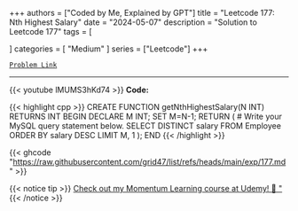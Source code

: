 
+++
authors = ["Coded by Me, Explained by GPT"]
title = "Leetcode 177: Nth Highest Salary"
date = "2024-05-07"
description = "Solution to Leetcode 177"
tags = [
    
]
categories = [
    "Medium"
]
series = ["Leetcode"]
+++



[`Problem Link`](https://leetcode.com/problems/nth-highest-salary/description/)

---
{{< youtube lMUMS3hKd74 >}}
**Code:**

{{< highlight cpp >}}
CREATE FUNCTION getNthHighestSalary(N INT) RETURNS INT
BEGIN
DECLARE M INT;
SET M=N-1;
  RETURN (
      # Write your MySQL query statement below.
      SELECT DISTINCT salary FROM Employee ORDER BY salary DESC LIMIT M, 1
  );
END
{{< /highlight >}}

{{< ghcode "https://raw.githubusercontent.com/grid47/list/refs/heads/main/exp/177.md" >}}

{{< notice tip >}}
[Check out my Momentum Learning course at Udemy! 🚀 "](https://www.udemy.com/course/blind-75-the-data-structures-and-algorithms-essentials/)
{{< /notice >}}

